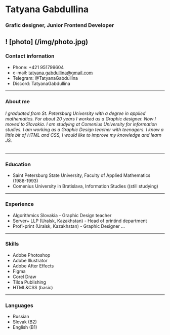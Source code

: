 # Tatyana Gabdullina
### Grafic designer, Junior Frontend Developer
! [photo] (/img/photo.jpg)
---
### Contact infornation
* Phone: +421 951799604
* e-mail: tatyana.gabdullina@gmail.com
* Telegram: @TatyanaGabdullina
* Discord: TatyanaGabdullina
---
### About me
###### I graduated from St. Petersburg University with a degree in applied mathematics. For about 20 years I worked as a Graphic designer. Now I moved to Slovakia. I am studying at Comenius University for information studies. I am working as a Graphic Design teacher with teenagers. I know a little bit of HTML and CSS, I would like to improve my knowledge and learn JS.
---
### Education
* Saint Petersburg State University, Faculty of Applied Mathematics (1988-1993)
* Comenius University in Bratislava, Information Studies ((still studying)
---
### Experience
* Algorithmics Slovakia - Graphic Design teacher
* Server+ LLP (Uralsk, Kazakhstan) - Head of printind department
* Profi-print (Uralsk, Kazakhstan) - Graphic Designer
  ...
---
### Skills
* Adobe Photoshop
* Adobe Illustrator
* Adobe After Effects
* Figma
* Corel Draw
* Tilda Publishing
* HTML&CSS (basic)
---
### Languages
* Russian
* Slovak (B2)
* English (B1)
